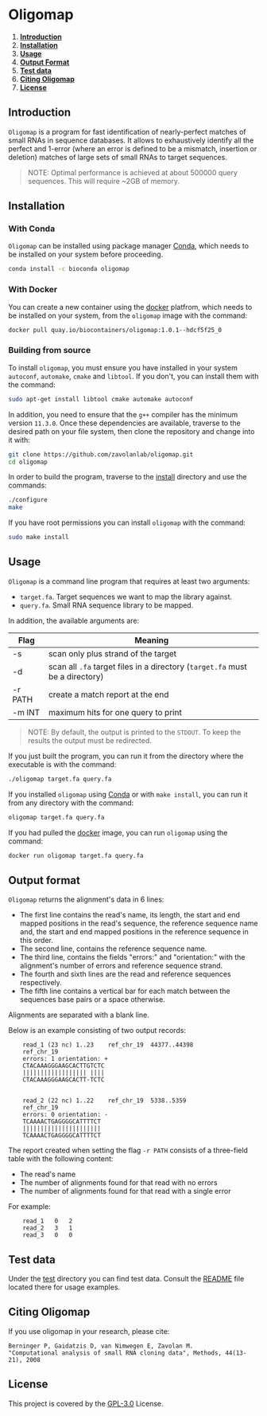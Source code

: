 # Oligomap

1. **[Introduction](#introduction)**
2. **[Installation](#installation)**
3. **[Usage](#usage)**
4. **[Output Format](#output-format)**
5. **[Test data](#test-data)**
6. **[Citing Oligomap](#citing-oligomap)**
7. **[License](#license)**

## Introduction

`Oligomap` is a program for fast identification of nearly-perfect matches of
small RNAs in sequence databases. It allows to exhaustively identify
all the perfect and 1-error (where an error is defined to be a mismatch,
insertion or deletion) matches of large sets of small RNAs to target
sequences. 

> NOTE: Optimal performance is achieved at about 500000 query sequences. This
will require ~2GB of memory.

## Installation

### With Conda

`Oligomap` can be installed using package manager [Conda](conda), which needs
to be installed on your system before proceeding.

```bash
conda install -c bioconda oligomap
```

### With Docker

You can create a new container using the [docker](docker) platfrom, which needs
to be installed on your system, from the `oligomap` image with the command:

```bash
docker pull quay.io/biocontainers/oligomap:1.0.1--hdcf5f25_0
```

### Building from source

To install `oligomap`, you must ensure you have installed in your system
`autoconf`, `automake`, `cmake` and `libtool`. If you don't, you can install
them with the command:

```bash
sudo apt-get install libtool cmake automake autoconf
```

In addition, you need to ensure that the `g++` compiler has the minimum version
`11.3.0`.
Once these dependencies are available, traverse to the desired path on your
file system, then clone the repository and change into it with:

```bash
git clone https://github.com/zavolanlab/oligomap.git
cd oligomap
```

In order to build the program, traverse to the [install](install) directory and
use the commands:

```bash
./configure
make
```

If you have root permissions you can install `oligomap` with the command:

```bash
sudo make install
```

## Usage

`Oligomap` is a command line program that requires at least two arguments:

- `target.fa`. Target sequences we want to map the library against.
- `query.fa`. Small RNA sequence library to be mapped.

In addition, the available arguments are:

| Flag | Meaning |
| - | - |
| -s | scan only plus strand of the target |
| -d | scan all `.fa` target files in a directory (`target.fa` must be a directory) |
| -r PATH | create a match report at the end |
| -m INT | maximum hits for one query to print |

> NOTE: By default, the output is printed to the `STDOUT`. To keep the results
the output must be redirected. 

If you just built the program, you can run it from the directory where the
executable is with the command:

```bash
./oligomap target.fa query.fa
```

If you installed `oligomap` using [Conda](conda) or with `make install`, you can
run it from any directory with the command:

```bash
oligomap target.fa query.fa
```

If you had pulled the [docker](docker) image, you can run `oligomap` using the
command:

```bash
docker run oligomap target.fa query.fa
```

## Output format

`Oligomap` returns the alignment's data in 6 lines:

- The first line contains the read's name, its length, the start and end
mapped positions in the read's sequence, the reference sequence name and, the
start and end mapped positions in the reference sequence in this order.
- The second line, contains the reference sequence name.
- The third line, contains the fields "errors:" and "orientation:" with the
alignment's number of errors and reference sequence strand.
- The fourth and sixth lines are the read and reference sequences
respectively.
- The fifth line contains a vertical bar for each match between the sequences
base pairs or a space otherwise.

Alignments are separated with a blank line.

Below is an example consisting of two output records:

```console
    read_1 (23 nc) 1..23	ref_chr_19	44377..44398
    ref_chr_19
    errors: 1 orientation: +
    CTACAAAGGGAAGCACTTGTCTC
    |||||||||||||||||| ||||
    CTACAAAGGGAAGCACTT-TCTC


    read_2 (22 nc) 1..22	ref_chr_19	5338..5359
    ref_chr_19
    errors: 0 orientation: -
    TCAAAACTGAGGGGCATTTTCT
    ||||||||||||||||||||||
    TCAAAACTGAGGGGCATTTTCT
```

The report created when setting the flag `-r PATH` consists of a three-field
table with the following content:

- The read's name
- The number of alignments found for that read with no errors
- The number of alignments found for that read with a single error

For example:

```console
    read_1   0   2
    read_2   3   1
    read_3   0   0
```

## Test data

Under the [test](test) directory you can find test data. Consult the
[README](test/README.md) file located there for usage examples.

## Citing Oligomap

If you use oligomap in your research, please cite:

	Berninger P, Gaidatzis D, van Nimwegen E, Zavolan M. 
	"Computational analysis of small RNA cloning data", Methods, 44(13-21), 2008

## License

This project is covered by the [GPL-3.0](LICENSE) License.

[biocontainer]: <https://biocontainers-edu.readthedocs.io/en/latest/what_is_biocontainers.html>
[conda]: <https://docs.conda.io/projects/conda/en/latest/index.html>
[docker]: <https://docs.docker.com/>
